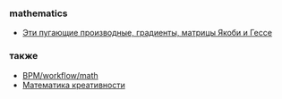 ### mathematics
- [Эти пугающие производные, градиенты, матрицы Якоби и Гессе](https://habr.com/ru/companies/ruvds/articles/938950/)

### также
- [BPM/workflow/math](https://github.com/bpmbpm/doc/tree/main/BPM/workflow/math)
- [Математика креативности](https://habr.com/ru/articles/946764/)
